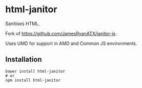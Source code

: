 html-janitor
============

Sanitises HTML.

Fork of https://github.com/JamesRyanATX/janitor-js.

Uses UMD for support in AMD and Common JS environments.

## Installation

```
bower install html-janitor
# or
npm install html-janitor
```
